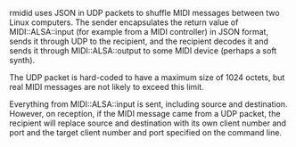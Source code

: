 rmidid uses JSON in UDP packets to shuffle MIDI messages between two Linux computers.
The sender encapsulates the return value of MIDI::ALSA::input
(for example from a MIDI controller) in JSON format,
sends it through UDP to the recipient,
and the recipient decodes it
and sends it through MIDI::ALSA::output to some MIDI device
(perhaps a soft synth).

The UDP packet is hard-coded to have a maximum size of 1024 octets,
but real MIDI messages are not likely to exceed this limit.

Everything from MIDI::ALSA::input is sent, including source and destination.
However, on reception, if the MIDI message came from a UDP packet,
the recipient will replace source and destination with its own client number and port
and the target client number and port specified on the command line.
